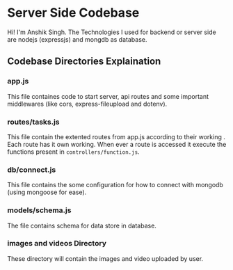 # Server Side Codebase

Hi! I'm Anshik Singh. The Technologies I used for backend or server side are nodejs (expressjs) and mongdb as database.


## Codebase Directories Explaination


### app.js 
This file containes code to start server, api routes and some important middlewares (like cors, express-fileupload and dotenv).

### routes/tasks.js
This file contain the extented routes from app.js according to their working . Each route has it own working. When ever a route is accessed it execute the functions present in `controllers/function.js`.
### db/connect.js 
This file contains the some configuration for how to connect with mongodb (using mongoose for ease).
### models/schema.js
The file contains schema for data store in database.
### images and videos Directory
These directory will contain the images and video uploaded by user.
